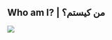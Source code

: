 ## Who am I? | من کیستم؟

<img align="center" src="https://github.com/user-attachments/assets/fd475fb0-4630-425d-95f9-bc156bdec0b0">

